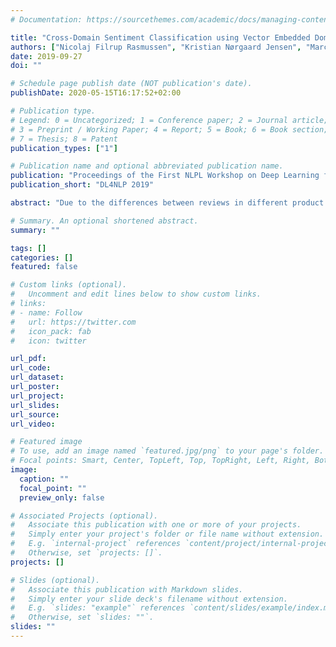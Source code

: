 ```yaml
---
# Documentation: https://sourcethemes.com/academic/docs/managing-content/

title: "Cross-Domain Sentiment Classification using Vector Embedded Domain Representation"
authors: ["Nicolaj Filrup Rasmussen", "Kristian Nørgaard Jensen", "Marco Placenti", "Thai Wang"]
date: 2019-09-27
doi: ""

# Schedule page publish date (NOT publication's date).
publishDate: 2020-05-15T16:17:52+02:00

# Publication type.
# Legend: 0 = Uncategorized; 1 = Conference paper; 2 = Journal article;
# 3 = Preprint / Working Paper; 4 = Report; 5 = Book; 6 = Book section;
# 7 = Thesis; 8 = Patent
publication_types: ["1"]

# Publication name and optional abbreviated publication name.
publication: "Proceedings of the First NLPL Workshop on Deep Learning for Natural Language Processing"
publication_short: "DL4NLP 2019"

abstract: "Due to the differences between reviews in different product categories, creating a general model for crossdomain sentiment classification can be a difficult task. This paper proposes an architecture that incorporates domain knowledge into a neural sentiment classification model. In addition to providing a cross-domain model, this also provides a quantifiable representation of the domains as numeric vectors. We show that it is possible to cluster the domain vectors and provide qualitative insights into the interdomain relations. We also a) present a new data set for sentiment classification that includes a domain parameter and preprocessed data points, and b) perform an ablation study in order to determine whether some word groups impact performance."

# Summary. An optional shortened abstract.
summary: ""

tags: []
categories: []
featured: false

# Custom links (optional).
#   Uncomment and edit lines below to show custom links.
# links:
# - name: Follow
#   url: https://twitter.com
#   icon_pack: fab
#   icon: twitter

url_pdf:
url_code:
url_dataset:
url_poster:
url_project:
url_slides:
url_source:
url_video:

# Featured image
# To use, add an image named `featured.jpg/png` to your page's folder. 
# Focal points: Smart, Center, TopLeft, Top, TopRight, Left, Right, BottomLeft, Bottom, BottomRight.
image:
  caption: ""
  focal_point: ""
  preview_only: false

# Associated Projects (optional).
#   Associate this publication with one or more of your projects.
#   Simply enter your project's folder or file name without extension.
#   E.g. `internal-project` references `content/project/internal-project/index.md`.
#   Otherwise, set `projects: []`.
projects: []

# Slides (optional).
#   Associate this publication with Markdown slides.
#   Simply enter your slide deck's filename without extension.
#   E.g. `slides: "example"` references `content/slides/example/index.md`.
#   Otherwise, set `slides: ""`.
slides: ""
---
```

